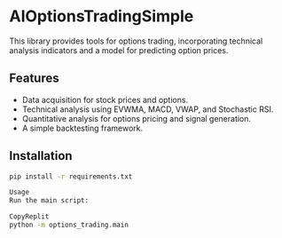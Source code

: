# AIOptionsTradingSimple

This library provides tools for options trading, incorporating technical analysis indicators and a model for predicting option prices.

## Features

- Data acquisition for stock prices and options.
- Technical analysis using EVWMA, MACD, VWAP, and Stochastic RSI.
- Quantitative analysis for options pricing and signal generation.
- A simple backtesting framework.

## Installation

```bash
pip install -r requirements.txt

Usage
Run the main script:

CopyReplit
python -m options_trading.main
